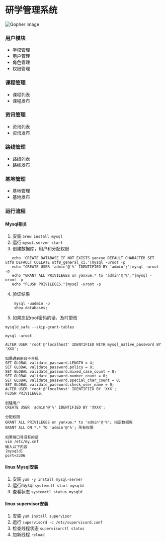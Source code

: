 # 研学管理系统

![Gopher image](https://golang.org/doc/gopher/fiveyears.jpg)

### 用户模块

* 学校管理 
* 用户管理
* 角色管理
* 权限管理

### 课程管理

* 课程列表
* 课程发布

### 资讯管理

* 资讯列表
* 资讯发布

### 路线管理

* 路线列表
* 路线发布

### 基地管理

* 基地管理
* 基地发布

### 运行流程

#### Mysql相关

1. 安装 `brew install mysql`
2. 运行 `mysql.server start`
3. 创建数据库，用户和分配权限

```shell
   echo 'CREATE DATABASE IF NOT EXISTS yanxue DEFAULT CHARACTER SET utf8 DEFAULT COLLATE utf8_general_ci;'|mysql -uroot -p
   echo "CREATE USER 'admin'@'%' IDENTIFIED BY 'admin';"|mysql -uroot -p
   echo "GRANT ALL PRIVILEGES on yanxue.* to 'admin'@'%';"|mysql -uroot -p
   echo "FLUSH PRIVILEGES;"|mysql -uroot -p
```

4. 验证结果

```
    mysql -uadmin -p
    show databases;
```

5. 如果忘记root密码的话，及时更改

```
mysqld_safe --skip-grant-tables

mysql -uroot
```

```
ALTER USER 'root'@'localhost' IDENTIFIED WITH mysql_native_password BY 'XXX';

如果遇到密码不合规
SET GLOBAL validate_password.LENGTH = 4;
SET GLOBAL validate_password.policy = 0;
SET GLOBAL validate_password.mixed_case_count = 0;
SET GLOBAL validate_password.number_count = 0;
SET GLOBAL validate_password.special_char_count = 0;
SET GLOBAL validate_password.check_user_name = 0;
ALTER USER 'root'@'localhost' IDENTIFIED BY 'XXX';
FLUSH PRIVILEGES;

创建用户
CREATE USER 'admin'@'%' IDENTIFIED BY 'XXXX';

分配权限
GRANT ALL PRIVILEGES on yanxue.* to 'admin'@'%'; 指定数据库
GRANT ALL ON *.* TO 'admin'@'%'; 所有权限

如果端口号没有的话
vim /etc/my.cnf
输入以下内容
[mysqld]
port=3306
```

#### linux Mysql安装

1. 安装 `yum -y install mysql-server`
2. 运行mysql `systemctl start mysqld`
3. 查看状态 `systemctl status mysqld`

#### linux supervisor安装

1. 安装 `yum install supervisor`
2. 运行 `supervisord -c /etc/supervisord.conf`
3. 检查线程状态 `supervisorctl status`
4. 加新线程 `reload`